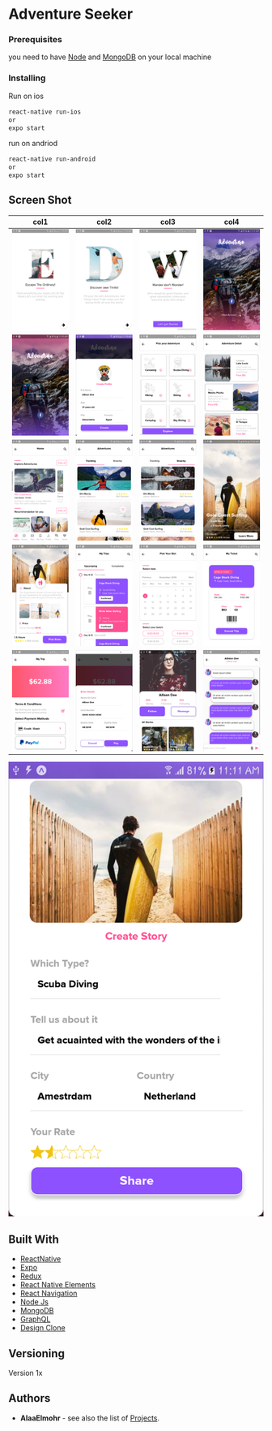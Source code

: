 # Adventure Seeker

### Prerequisites

you need to have [Node](https://nodejs.org/en/) and [MongoDB](https://docs.mongodb.com/manual/installation/) on your local machine

### Installing

Run on ios

```shell
react-native run-ios
or
expo start

```
run on andriod

```shell
react-native run-android
or
expo start
```
## Screen Shot
col1                       |col2                       |col3                          |col4
:-------------------------:|:-------------------------:|:-------------------------:|:-------------------------:|
![Screenshot](Screenshots/1.png)  |  ![Screenshot](Screenshots/2.png) | ![Screenshot](Screenshots/3.png) | ![Screenshot](Screenshots/4.png)
![Screenshot](Screenshots/5.png)  |  ![Screenshot](Screenshots/6.png) | ![Screenshot](Screenshots/7.png) | ![Screenshot](Screenshots/8.png)
![Screenshot](Screenshots/9.png)  |  ![Screenshot](Screenshots/10.png) | ![Screenshot](Screenshots/11.png) | ![Screenshot](Screenshots/12.png)
![Screenshot](Screenshots/13.png)  |  ![Screenshot](Screenshots/14.png) | ![Screenshot](Screenshots/15.png) | ![Screenshot](Screenshots/16.png)
![Screenshot](Screenshots/17.png)  |  ![Screenshot](Screenshots/18.png) | ![Screenshot](Screenshots/19.png) | ![Screenshot](Screenshots/20.png)
![Screenshot](Screenshots/21.png)


## Built With

* [ReactNative](https://facebook.github.io/react-native/)
* [Expo](https://expo.io/)
* [Redux](https://redux.js.org)
* [React Native Elements](https://react-native-training.github.io/react-native-elements/docs/0.19.0/getting_started.html)
* [React Navigation](https://reactnavigation.org/)
* [Node Js](https://nodejs.org/en/)
* [MongoDB](https://www.mongodb.com/)
* [GraphQL](https://graphql.org/)
* [Design Clone](https://www.uplabs.com/posts/hash-trails-adventure-travel-app-ios)





## Versioning

Version 1x

## Authors

* **AlaaElmohr** - see also the list of [Projects](https://github.com/AlaaElmohr).
